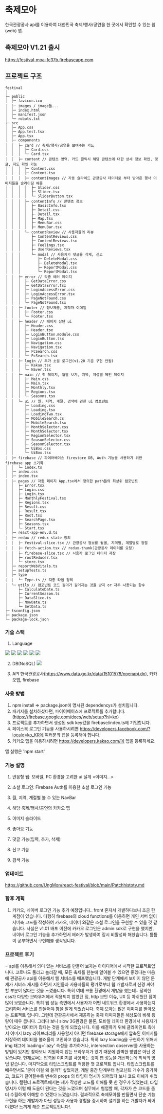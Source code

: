 # 축제모아

한국관광공사 api를 이용하여 대한민국 축제/행사/공연을 한 곳에서 확인할 수 있는 웹(web) 앱.

## 축제모아 V1.21 출시

https://festival-moa-fc37b.firebaseapp.com

## 프로젝트 구조

```
festival
│
├─ public
│  ├─ favicon.ico
│  ├─ images / image들...
│  ├─ index.html
│  ├─ manifest.json
│  └─ robots.txt
├─ src
│  ├─ App.css
│  ├─ App.test.tsx
│  ├─ App.tsx
│  ├─ components
│  │  ├─ card // 축제/행사/공연을 보여주는 카드
│  │  │  ├─ Card.css
│  │  │  └─ Card.tsx
│  │  ├─ content // 콘텐츠 영역. 카드 클릭시 해당 콘텐츠에 대한 상세 정보 확인, 댓글, 지도 확인 가능
│  │  │  ├─ Content.css
│  │  │  ├─ Content.tsx
│  │  │  ├─ contentImages // 자동 슬라이드 관광공사 데이터로 부터 받아온 행사 이미지들을 슬라이딩 해줌
│  │  │  │  ├─ Slider.css
│  │  │  │  ├─ Slider.tsx
│  │  │  │  └─ SliderButton.tsx
│  │  │  ├─ contentInfo // 콘텐츠 정보
│  │  │  │  ├─ BasicInfo.tsx
│  │  │  │  ├─ Detail.css
│  │  │  │  ├─ Detail.tsx
│  │  │  │  ├─ Map.tsx
│  │  │  │  ├─ MenuBar.css
│  │  │  │  ├─ MenuBar.tsx
│  │  │  └─ contentReview // 사용자들의 리뷰
│  │  │     ├─ ContentReviews.css
│  │  │     ├─ ContentReviews.tsx
│  │  │     ├─ Feelings.tsx
│  │  │     ├─ UserReviews.tsx
│  │  │     └─ modal // 사용자가 댓글을 삭제, 신고
│  │  │        ├─ DeleteModal.css
│  │  │        ├─ DeleteModal.tsx
│  │  │        ├─ ReportModal.css
│  │  │        └─ ReportModal.tsx
│  │  ├─ error // 각종 에러 페이지
│  │  │  ├─ GetDataError.css
│  │  │  ├─ GetDataError.tsx
│  │  │  ├─ LoginAccessError.css
│  │  │  ├─ LoginAccessError.tsx
│  │  │  ├─ PageNotFound.css
│  │  │  └─ PageNotFound.tsx
│  │  ├─ footer // 정보제공, 제작자 이메일
│  │  │  ├─ Footer.css
│  │  │  └─ Footer.tsx
│  │  ├─ header // 페이지 상단 ui
│  │  │  ├─ Header.css
│  │  │  ├─ Header.tsx
│  │  │  ├─ LoginButton.module.css
│  │  │  ├─ LoginButton.tsx
│  │  │  ├─ Navigation.css
│  │  │  ├─ Navigation.tsx
│  │  │  ├─ PcSearch.css
│  │  │  └─ PcSearch.tsx
│  │  ├─ login // 추가 소셜 로그인(v1.20 기준 구현 안됨)
│  │  │  ├─ Kakao.tsx
│  │  │  └─ Naver.tsx
│  │  ├─ main // 첫 페이지, 월별 보기, 지역, 계절별 메인 페이지
│  │  │  ├─ Main.css
│  │  │  ├─ Main.tsx
│  │  │  ├─ Monthly.tsx
│  │  │  ├─ Regions.tsx
│  │  │  └─ Seasons.tsx
│  │  └─ ui // 월, 지역, 계절, 검색에 관한 ui 컴포넌트
│  │     ├─ Loading.css
│  │     ├─ Loading.tsx
│  │     ├─ LoadingTwo.tsx
│  │     ├─ MobileSearch.cs
│  │     ├─ MobileSearch.tsx
│  │     ├─ MonthSelector.css
│  │     ├─ MonthSelector.tsx
│  │     ├─ RegionSelector.tsx
│  │     ├─ SeasonSelector.css
│  │     ├─ SeasonSelector.tsx
│  │     ├─ UiBox.css
│  │     └─ UiBox.tsx
│  ├─ firebase // 파이어베이스 firestore DB, Auth 기능을 사용하기 위한 firebase app 초기화
│  │  └─ index.ts
│  ├─ index.css
│  ├─ index.tsx
│  ├─ pages // 각종 페이지 App.tsx에서 정의한 path들의 최상위 컴포넌트
│  │  ├─ Error.tsx
│  │  ├─ Login.css
│  │  ├─ Login.tsx
│  │  ├─ MonthlyFestival.tsx
│  │  ├─ Regions.tsx
│  │  ├─ Result.css
│  │  ├─ Result.tsx
│  │  ├─ Root.tsx
│  │  ├─ SearchPage.tsx
│  │  ├─ Seasons.tsx
│  │  └─ Start.tsx
│  ├─ react-app-env.d.ts
│  ├─ redux // redux state 정의
│  │  ├─ festival-slice.tsx // 관광공사 정보를 월별, 지역별, 계절별로 정렬
│  │  ├─ fetch-action.tsx // redux-thunk(관광공사 데이터를 요청)
│  │  ├─ firebase-slice.tsx // 사용자 로그인 데이터 저장
│  │  ├─ rootReducer.tsx
│  │  └─ store.tsx
│  ├─ reportWebVitals.ts
│  ├─ setupTests.ts
│  ├─ type
│  │  └─ Type.ts // 각종 타입 정의
│  └─ utils // 컴포넌트 코드 길이가 길어지는 것을 방지 or 자주 사용되는 함수
│     ├─ CalculateDate.ts
│     ├─ CurrentSeason.ts
│     ├─ DataSlice.ts
│     ├─ NowDate.ts
│     └─ SetData.ts
├─ tsconfig.json
├─ package.json
└─ package-lock.json
```

### 기술 스택

1. Language
<div style={{display: flex}}>
  <img src="https://img.shields.io/badge/html5-E34F26?style=for-the-badge&logo=html5&logoColor=white">
  <img src="https://img.shields.io/badge/css-1572B6?style=for-the-badge&logo=css3&logoColor=white">
  <img src="https://img.shields.io/badge/javascript-F7DF1E?style=for-the-badge&logo=javascript&logoColor=black">
  <img src="https://img.shields.io/badge/react-61DAFB?style=for-the-badge&logo=react&logoColor=black">
  <img src="https://img.shields.io/badge/tyoescript-3178C6?style=for-the-badge&logo=react&logoColor=black">
  <img src="https://img.shields.io/badge/redux-764ABC?style=for-the-badge&logo=react&logoColor=black">
</div>

2. DB(NoSQL)
   <img src="https://img.shields.io/badge/firebase-FFCA28?style=for-the-badge&logo=react&logoColor=black">

3. API
   한국관광공사(https://www.data.go.kr/data/15101578/openapi.do),
   카카오맵, firebase

### 사용 방법

1. npm install => package.json에 명시된 dependencys가 설치됩니다.
2. 패키지를 설치하셨다면, 파이어베이스에 프로젝트를 추가합니다. (https://firebase.google.com/docs/web/setup?hl=ko)
3. 프로젝트를 추가하면서 생성된 sdk key값을 firebase/index.ts에 기입합니다.
4. 페이스북 로그인 기능을 사용하시려면 https://developers.facebook.com/?locale=ko_KR에 여러분의 앱을 등록해야 합니다.
5. 카카오 맵을 이용하시려면 https://developers.kakao.com/에 앱을 등록하세요.

앱 실행은 'npm start'

### 기능 설명

1.  반응형 웹: 모바일, PC 환경을 고려한 ui 설계
    <이미지...>
2.  소셜 로그인: Firebase Auth를 이용한 소셜 로그인 기능

3.  월, 지역, 계절별 볼 수 있는 NavBar

4.  해당 축제/행사/공연의 카카오 맵

5.  이미지 슬라이드

6.  좋아요 기능

7.  댓글 기능(입력, 추가, 삭제)

8.  신고 기능

9.  검색 기능

### 업데이트

https://github.com/UngMon/react-festival/blob/main/Patchhistoty.md

### 향후 계획

1. 카카오, 네이버 로그인 기능 추가 예정입니다.. front 혼자서 개발하다보니 조금 한계점이 있습니다. 다행히 firebase의 cloud functions를 이용하면 개인 서버 없이 서버측 코드를 작성하여 카카오, 네이버 와같은 소셜 로그인을 구현할 수 있을 것 같습니다. 사실은 v1.01 배포 이전에 카카오 로그인은 admin sdk로 구현을 했지만, 네이버 로그인 기능을 추가하면서 에러가 발생하여 잠시 비활성화 해놨습니다. 틈틈이 공부하면서 구현해볼 생각입니다.

### 프로젝트 후기

= api를 이용해서 의미 있는 서비스를 만들어 보자는 아이디어에서 시작한 프로젝트입니다. 코로나도 풀리고 놀러갈 때, 모든 축제를 한눈에 알아볼 수 있으면 좋겠다는 마음에 관광공사 api를 이용해서 웹 서비스를 배포했습니다. 개발 단계에서 보이지 않던 문제가 서비스 개시를 하면서 지인들과 사용자들의 평가로부터 웹 개발자로써 신경 써야 할 부분이 많다는 것을 느꼈습니다. 특히 여태 크롬 환경에서 개발을 했는데.. 정의한 css가 다양한 브라우저에서 적용되지 않았던 점, http 보안 이슈, UX 등 아쉬웠던 점이 많이 보였습니다. 특히 웹 성능 측면에서 사용자가 어떤 네트워크 환경에서 사용하는지 고려하며 서비스를 만들어야 함을 알게 되었습니다. 축제 모아는 많은 이미지를 받아오는 프로젝트 입니다. 그런데 관광공사에서 제공하는 축제 이미지들은 해상도에 비해 용량이 매우 큽니다. 그러다 보니 slow 3G환경은 물론, 모바일 데이터 환경에서 사용자가 받아오는 데이터가 많다는 것을 알게 되었습니다. 이를 해결하기 위해 클라이언트 측에서 이미지 lazy 라이브러리를 사용할지 아니면 firebase storage에서 압축된 이미지를 저장하여 데이터를 불러올지 고민하고 있습니다. 특히 lazy loading을 구현하기 위해서 img 태그에 loading='lazy' 속성을 추가하거나, intersection observer를 사용하는 방법이 있지만 찾아보니 지원하지 않는 브라우저가 있기 때문에 완벽한 방법은 아닌 것 같습니다. 현재로써는 압축된 이미지를 사용하는 것이 웹 성능을 개선하는데 최적의 방법 같습니다. 마지막으로 타입스크립트를 적용한 첫 프로젝트 입니다. 타입스크립트를 배우면서도 '굳이 이걸 왜 쓸까?' 싶었지만, 개발 중간 단계부터 컴포넌트 개수가 증가하고, 코드가 길어질수록 변수와 props 의 타입이 명시가 되어있다 보니 코드 이해가 쉬었습니다. 캘린더 프로젝트에서는 제가 작성한 코드를 이해를 못 한 경우가 있었는데, 타입 명시가 이럴 때 도움이 된다는 것을 느꼈으며 실무에서 협업할 때, 각자가 쓴 코드를 좀 더 수월하게 이해할 수 있겠다 느꼈습니다. 결과적으로 축제모아를 만들면서 단순 기능 구현을 하는 개발자가 아닌 성능과 사용자 경험을 중시하며 설계를 하는 개발자가 되어야겠다! 느끼게 해준 프로젝트입니다!.


 
